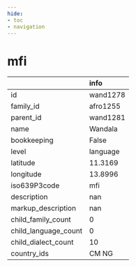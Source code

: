 ```yaml
---
hide:
- toc
- navigation
---
```

# mfi
|                      | info     |
|:---------------------|:---------|
| id                   | wand1278 |
| family_id            | afro1255 |
| parent_id            | wand1281 |
| name                 | Wandala  |
| bookkeeping          | False    |
| level                | language |
| latitude             | 11.3169  |
| longitude            | 13.8996  |
| iso639P3code         | mfi      |
| description          | nan      |
| markup_description   | nan      |
| child_family_count   | 0        |
| child_language_count | 0        |
| child_dialect_count  | 10       |
| country_ids          | CM NG    |